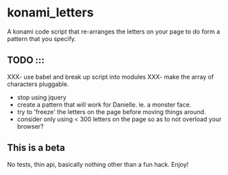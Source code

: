 konami_letters
==============

A konami code script that re-arranges the letters on your page to do form a pattern that you specify.

TODO ::: 
----
XXX- use babel and break up script into modules
XXX- make the array of characters pluggable.
- stop using jquery 
- create a pattern that will work for Danielle. ie. a monster face. 
- try to 'freeze' the letters on the page before moving things around. 
- consider only using < 300 letters on the page so as to not overload your browser? 

This is a beta
----

No tests, thin api, basically nothing other than a fun hack. 
Enjoy! 
